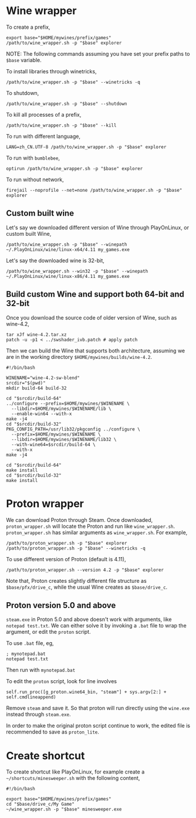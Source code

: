# Wine wrapper

To create a prefix,

```
export base="$HOME/mywines/prefix/games"
/path/to/wine_wrapper.sh -p "$base" explorer
```

NOTE: The following commands assuming you have set your prefix paths to `$base` variable.

To install libraries through winetricks,

```
/path/to/wine_wrapper.sh -p "$base" --winetricks -q
```

To shutdown,

```
/path/to/wine_wrapper.sh -p "$base" --shutdown
```

To kill all processes of a prefix,

```
/path/to/wine_wrapper.sh -p "$base" --kill
```

To run with different language,

```
LANG=zh_CN.UTF-8 /path/to/wine_wrapper.sh -p "$base" explorer
```

To run with `bumblebee`,

```
optirun /path/to/wine_wrapper.sh -p "$base" explorer
```

To run without network,

```
firejail --noprofile --net=none /path/to/wine_wrapper.sh -p "$base" explorer
```


## Custom built wine

Let's say we downloaded different version of Wine through PlayOnLinux, or custom built Wine,

```
/path/to/wine_wrapper.sh -p "$base" --winepath ~/.PlayOnLinux/wine/linux-x64/4.11 my_games.exe
```

Let's say the downloaded wine is 32-bit,

```
/path/to/wine_wrapper.sh --win32 -p "$base" --winepath ~/.PlayOnLinux/wine/linux-x86/4.11 my_games.exe
```

## Build custom Wine and support both 64-bit and 32-bit

Once you download the source code of older version of Wine, such as wine-4.2,

```
tar xJf wine-4.2.tar.xz
patch -u -p1 < ../swshader_ivb.patch # apply patch
```

Then we can build the Wine that supports both architecture, assuming we are in the working directory `$HOME/mywines/builds/wine-4.2`.

```
#!/bin/bash

WINENAME="wine-4.2-sw-blend"
srcdir="$(pwd)"
mkdir build-64 build-32

cd "$srcdir/build-64"
../configure --prefix=$HOME/mywines/$WINENAME \
  --libdir=$HOME/mywines/$WINENAME/lib \
  --enable-win64 --with-x
make -j4
cd "$srcdir/build-32"
PKG_CONFIG_PATH=/usr/lib32/pkgconfig ../configure \
  --prefix=$HOME/mywines/$WINENAME \
  --libdir=$HOME/mywines/$WINENAME/lib32 \
  --with-wine64=$srcdir/build-64 \
  --with-x
make -j4

cd "$srcdir/build-64"
make install
cd "$srcdir/build-32"
make install
```

# Proton wrapper

We can download Proton through Steam.
Once downloaded, `proton_wrapper.sh` will locate the Proton and run like `wine_wrapper.sh`.
`proton_wrapper.sh` has similar arguments as `wine_wrapper.sh`.
For example,

```
/path/to/proton_wrapper.sh -p "$base" explorer
/path/to/proton_wrapper.sh -p "$base" --winetricks -q
```

To use different version of Proton (default is 4.11),

```
/path/to/proton_wrapper.sh --version 4.2 -p "$base" explorer
```

Note that, Proton creates slightly different file structure as `$base/pfx/drive_c`, while the usual Wine creates as `$base/drive_c`.

## Proton version 5.0 and above

`steam.exe` in Proton 5.0 and above doesn't work with arguments, like `notepad test.txt`.
We can either solve it by invoking a `.bat` file to wrap the argument, or edit the `proton` script.

To use `.bat` file, eg,

```
; mynotepad.bat
notepad test.txt
```

Then run with `mynotepad.bat`

To edit the `proton` script, look for line involves

```
self.run_proc([g_proton.wine64_bin, "steam"] + sys.argv[2:] + self.cmdlineappend)
```

Remove `steam` and save it. So that proton will run directly using the `wine.exe` instead through `steam.exe`.

In order to make the original proton script continue to work, the edited file is recommended to save as `proton_lite`.


# Create shortcut

To create shortcut like PlayOnLinux, for example create a `~/shortcuts/minesweeper.sh` with the following content,

```
#!/bin/bash

export base="$HOME/mywines/prefix/games"
cd "$base/drive_c/My Game"
~/wine_wrapper.sh -p "$base" minesweeper.exe
```
